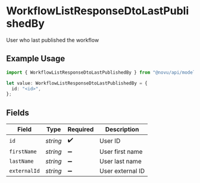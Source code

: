 # WorkflowListResponseDtoLastPublishedBy

User who last published the workflow

## Example Usage

```typescript
import { WorkflowListResponseDtoLastPublishedBy } from "@novu/api/models/components";

let value: WorkflowListResponseDtoLastPublishedBy = {
  id: "<id>",
};
```

## Fields

| Field              | Type               | Required           | Description        |
| ------------------ | ------------------ | ------------------ | ------------------ |
| `id`               | *string*           | :heavy_check_mark: | User ID            |
| `firstName`        | *string*           | :heavy_minus_sign: | User first name    |
| `lastName`         | *string*           | :heavy_minus_sign: | User last name     |
| `externalId`       | *string*           | :heavy_minus_sign: | User external ID   |